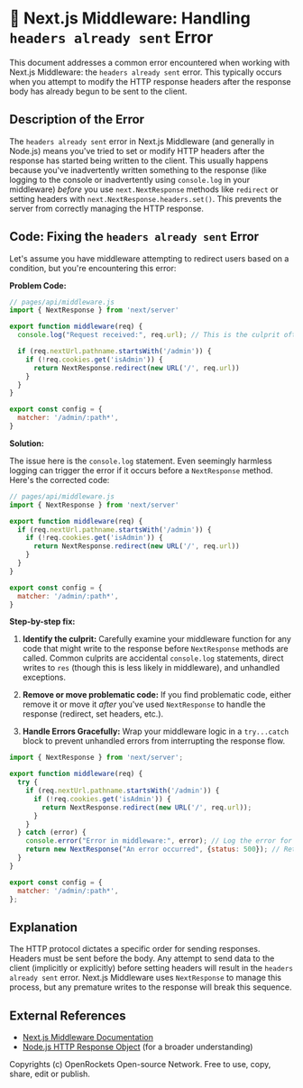 # 🐞 Next.js Middleware: Handling `headers already sent` Error


This document addresses a common error encountered when working with Next.js Middleware: the `headers already sent` error.  This typically occurs when you attempt to modify the HTTP response headers after the response body has already begun to be sent to the client.


## Description of the Error

The `headers already sent` error in Next.js Middleware (and generally in Node.js) means you've tried to set or modify HTTP headers after the response has started being written to the client. This usually happens because you've inadvertently written something to the response (like logging to the console or inadvertently using `console.log` in your middleware) *before* you use `next.NextResponse` methods like `redirect` or setting headers with `next.NextResponse.headers.set()`.  This prevents the server from correctly managing the HTTP response.


## Code: Fixing the `headers already sent` Error

Let's assume you have middleware attempting to redirect users based on a condition, but you're encountering this error:

**Problem Code:**

```javascript
// pages/api/middleware.js
import { NextResponse } from 'next/server'

export function middleware(req) {
  console.log("Request received:", req.url); // This is the culprit often!

  if (req.nextUrl.pathname.startsWith('/admin')) {
    if (!req.cookies.get('isAdmin')) {
      return NextResponse.redirect(new URL('/', req.url))
    }
  }
}

export const config = {
  matcher: '/admin/:path*',
}
```

**Solution:**

The issue here is the `console.log` statement. Even seemingly harmless logging can trigger the error if it occurs before a `NextResponse` method.  Here's the corrected code:

```javascript
// pages/api/middleware.js
import { NextResponse } from 'next/server'

export function middleware(req) {
  if (req.nextUrl.pathname.startsWith('/admin')) {
    if (!req.cookies.get('isAdmin')) {
      return NextResponse.redirect(new URL('/', req.url))
    }
  }
}

export const config = {
  matcher: '/admin/:path*',
}
```


**Step-by-step fix:**

1. **Identify the culprit:** Carefully examine your middleware function for any code that might write to the response before `NextResponse` methods are called.  Common culprits are accidental `console.log` statements, direct writes to `res` (though this is less likely in middleware), and unhandled exceptions.

2. **Remove or move problematic code:**  If you find problematic code, either remove it or move it *after* you've used `NextResponse` to handle the response (redirect, set headers, etc.).

3. **Handle Errors Gracefully:** Wrap your middleware logic in a `try...catch` block to prevent unhandled errors from interrupting the response flow.

```javascript
import { NextResponse } from 'next/server';

export function middleware(req) {
  try {
    if (req.nextUrl.pathname.startsWith('/admin')) {
      if (!req.cookies.get('isAdmin')) {
        return NextResponse.redirect(new URL('/', req.url));
      }
    }
  } catch (error) {
    console.error("Error in middleware:", error); // Log the error for debugging
    return new NextResponse("An error occurred", {status: 500}); // Return a 500 error to the client
  }
}

export const config = {
  matcher: '/admin/:path*',
};
```

## Explanation

The HTTP protocol dictates a specific order for sending responses.  Headers must be sent before the body.  Any attempt to send data to the client (implicitly or explicitly) before setting headers will result in the `headers already sent` error.  Next.js Middleware uses `NextResponse` to manage this process, but any premature writes to the response will break this sequence.


## External References

* [Next.js Middleware Documentation](https://nextjs.org/docs/app/building-your-application/routing/middleware)
* [Node.js HTTP Response Object](https://nodejs.org/api/http.html#http_class_http_serverresponse) (for a broader understanding)


Copyrights (c) OpenRockets Open-source Network. Free to use, copy, share, edit or publish.


